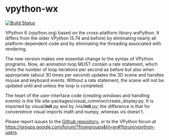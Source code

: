 vpython-wx
==========
[![Build Status](https://travis-ci.org/BruceSherwood/vpython-wx.png?branch=master,stable)](https://travis-ci.org/BruceSherwood/vpython-wx)

VPython 6 (vpython.org) based on the cross-platform library wxPython. It differs from the older VPython (5.74 and before) by eliminating nearly all platform-dependent code and by eliminating the threading associated with rendering. 

The new version makes one essential change to the syntax of VPython programs. Now, an animation loop MUST contain a rate statement, which limits the number of loop iterations per second as before but also when appropriate (about 30 times per second) updates the 3D scene and handles mouse and keyboard events. Without a rate statement, the scene will not be updated until and unless the loop is completed.

The heart of the user-interface code (creating windows and handling events) is the file site-packages/visual_common/create_display.py. It is imported by visual/__init__.py and by /vis/__init__.py; the difference is that for convenience visual imports math and numpy, whereas vis doesn't.

Please report issues to the [Github repository](https://github.com/BruceSherwood/vpython-wx), or to the VPython forum at https://groups.google.com/forum/?fromgroups&hl=en#!forum/vpython-users.
